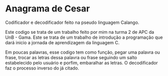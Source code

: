 # Anagrama de Cesar
 Codificador e decodificador feito na pseudo linguagem Calango.

Este codigo se trata de um trabalho feito por mim na turma 2 de APC da UnB - Gama. Este se trata de um trabalho de introdução a programação que dará inicio a jornada de aprendizagem da linguagem C.

Em poucas palavras, esse codigo tem como função, pegar uma palavra ou frase, trocar as letras dessa palavra ou frase seguindo um salto estabelecido pelo usuário e porfim, embaralhar as letras. O decodificador faz o processo inverso do já citado.